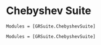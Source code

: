 # Chebyshev Suite

```@index
Modules = [GRSuite.ChebyshevSuite]
```

```@autodocs
Modules = [GRSuite.ChebyshevSuite]
```

```@bibliography
```
